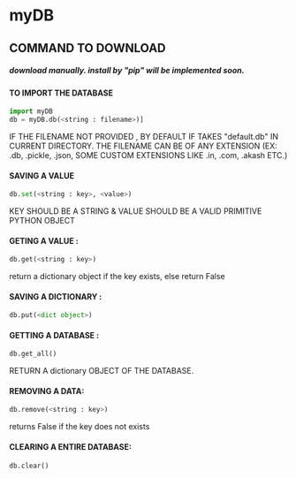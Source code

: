 # myDB

## COMMAND TO DOWNLOAD

##### download manually. install by "pip" will be implemented soon.

#### TO IMPORT THE DATABASE 

  ```python
  import myDB
  db = myDB.db(<string : filename>)]
  ```
  
IF THE FILENAME NOT PROVIDED , BY DEFAULT IF TAKES "default.db" IN CURRENT DIRECTORY.
THE FILENAME CAN BE OF ANY EXTENSION (EX: .db, .pickle, .json, SOME CUSTOM EXTENSIONS LIKE .in, .com, .akash ETC.)

#### SAVING A VALUE 

 ```python
 db.set(<string : key>, <value>)
 ```

KEY SHOULD BE A STRING & VALUE SHOULD BE A VALID PRIMITIVE PYTHON OBJECT

#### GETING A VALUE :

```python
db.get(<string : key>)
```
  
  return a dictionary object if the key exists, else return False
  
#### SAVING A DICTIONARY :

```python
db.put(<dict object>)
```
  
#### GETTING A DATABASE :

```python
db.get_all()
```

RETURN A dictionary OBJECT OF THE DATABASE.

#### REMOVING A DATA:

```python
db.remove(<string : key>)
```
  
returns False if the key does not exists
  
#### CLEARING A ENTIRE DATABASE:

```python
db.clear()
```
